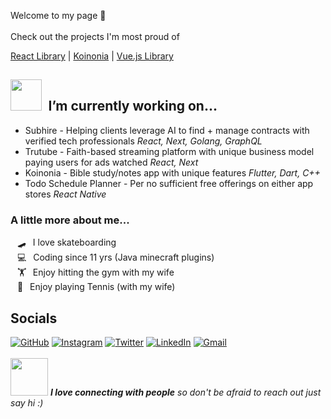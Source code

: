Welcome to my page 👋 
<br><br>
Check out the projects I'm most proud of

[React Library](https://github.com/Haeven/rares-ui-library) | 
[Koinonia](https://github.com/Haeven/Koinonia) | 
[Vue.js Library](https://github.com/Haeven/vuetiful-js)

## <img src="https://media.giphy.com/media/VgCDAzcKvsR6OM0uWg/giphy.gif" width="50">&ensp;I’m currently working on...<br>
-  Subhire - Helping clients leverage AI to find + manage contracts with verified tech professionals *React, Next, Golang, GraphQL*
-  Trutube - Faith-based streaming platform with unique business model paying users for ads watched *React, Next*
-  Koinonia - Bible study/notes app with unique features *Flutter, Dart, C++*
-  Todo Schedule Planner - Per no sufficient free offerings on either app stores *React Native*
  
### A little more about me...  
&ensp; 🛹&ensp; I love skateboarding<br>
&ensp; 💻&ensp; Coding since 11 yrs (Java minecraft plugins)<br>
&ensp; 🏋️&ensp; Enjoy hitting the gym with my wife<br>
&ensp; 🎾&ensp; Enjoy playing Tennis (with my wife)<br>
<!--
**Haeven/Haeven** is a ✨ _special_ ✨ repository because its `README.md` (this file) appears on your GitHub profile.

Here are some ideas to get you started:

- 🔭 I’m currently working on ...
- 🌱 I’m currently learning ...
- 👯 I’m looking to collaborate on ...
- 🤔 I’m looking for help with ...
- 💬 Ask me about ...
- 📫 How to reach me: ...
- 😄 Pronouns: ...
- ⚡ Fun fact: ...
-->

## Socials

[![GitHub](https://img.shields.io/badge/%20portfolio-%23121011.svg?style=for-the-badge&logoColor=white)](https://haeven.dev)
[![Instagram](https://img.shields.io/badge/%20Instagram-C13584.svg?labelColor=C13584&style=for-the-badge&logo=Instagram&logoColor=white)](https://instagram.com/haeven.kd)
[![Twitter](https://img.shields.io/badge/%20Twitter-%231DA1F2.svg?style=for-the-badge&logo=Twitter&logoColor=white)](https://twitter.com/hvndevs)
[![LinkedIn](https://img.shields.io/badge/%20linkedin-%230077B5.svg?style=for-the-badge&logo=linkedin&logoColor=white)](https://linkedin.com/in/Haeven)
[![Gmail](https://img.shields.io/badge/%20Gmail-D14836?style=for-the-badge&logo=gmail&logoColor=white)](mailto:haevendevs@gmail.com)
<br><br>
<img src="https://media.giphy.com/media/LnQjpWaON8nhr21vNW/giphy.gif" width="60"> <em><b>I love connecting with people</b> so don't be afraid to reach out just say hi</b> :)</em>
